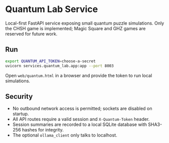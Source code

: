 # Quantum Lab Service

Local-first FastAPI service exposing small quantum puzzle simulations. Only the
CHSH game is implemented; Magic Square and GHZ games are reserved for future
work.

## Run

```bash
export QUANTUM_API_TOKEN=choose-a-secret
uvicorn services.quantum_lab.app:app --port 8003
```

Open `web/quantum.html` in a browser and provide the token to run local
simulations.

## Security

- No outbound network access is permitted; sockets are disabled on startup.
- All API routes require a valid session and `X-Quantum-Token` header.
- Session summaries are recorded to a local SQLite database with SHA3-256
  hashes for integrity.
- The optional `ollama_client` only talks to localhost.
